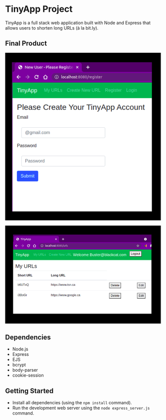 # TinyApp Project

TinyApp is a full stack web application built with Node and Express that allows users to shorten long URLs (à la bit.ly).

## Final Product

![Registration Page](https://github.com/C-Swain/tinyapp/blob/master/screenshots/register.png)

![User URL Page](https://github.com/C-Swain/tinyapp/blob/master/screenshots/urlsPageLoggedIn.png)

## Dependencies

- Node.js
- Express
- EJS
- bcrypt
- body-parser
- cookie-session

## Getting Started

- Install all dependencies (using the `npm install` command).
- Run the development web server using the `node express_server.js` command.
